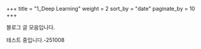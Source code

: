 +++
title = "1_Deep Learning"
weight = 2
sort_by = "date"
paginate_by = 10
+++

블로그 글 모음입니다.

테스트 중입니다.-251008
